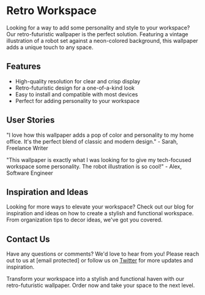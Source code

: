 <!--font:Orbitron-->

# Retro Workspace

<!--font:Barlow Condensed-->

Looking for a way to add some personality and style to your workspace? Our retro-futuristic wallpaper is the perfect solution. Featuring a vintage illustration of a robot set against a neon-colored background, this wallpaper adds a unique touch to any space.

## Features

-   High-quality resolution for clear and crisp display
-   Retro-futuristic design for a one-of-a-kind look
-   Easy to install and compatible with most devices
-   Perfect for adding personality to your workspace

## User Stories

"I love how this wallpaper adds a pop of color and personality to my home office. It's the perfect blend of classic and modern design." - Sarah, Freelance Writer

"This wallpaper is exactly what I was looking for to give my tech-focused workspace some personality. The robot illustration is so cool!" - Alex, Software Engineer

## Inspiration and Ideas

Looking for more ways to elevate your workspace? Check out our blog for inspiration and ideas on how to create a stylish and functional workspace. From organization tips to decor ideas, we've got you covered.

## Contact Us

Have any questions or comments? We'd love to hear from you! Please reach out to us at [email protected] or follow us on [Twitter](#) for more updates and inspiration.

Transform your workspace into a stylish and functional haven with our retro-futuristic wallpaper. Order now and take your space to the next level.

<!--

Write me content for website with wallpaper which alt text is:

"A retro-futuristic wallpaper featuring a vintage illustration of a robot, set against a neon-colored background."

The name/title of the page should not be 1:1 copy of the alt text but rather a real content of the website which is using this wallpaper.

- Use markdown format
- Start with heading
- Heading should be short and concise
- The content should look like a real website
- The website should not be about the wallpaper, wallpaper is just a related background
- Heading should be contain work "wallpaper" or "background"
- Include real sections like references, contact, user stories, etc. use things relevant to the page purpose.
- Feel free to use structure like headings, bullets, numbering, blockquotes, paragraphs, horizontal lines, etc.
- You can use formatting like bold or _italic_
- You can include UTF-8 emojis
- Links should be only #hash anchors (and you can refer to the document itself)
- Do not include images


---


# Retro-Futuristic Wallpaper for Your Tech-Savvy Workspace

Looking for a unique and eye-catching wallpaper to spruce up your workspace? Look no further than our retro-futuristic wallpaper featuring a vintage illustration of a robot set against a neon-colored background. This wallpaper is perfect for those who love the combination of classic design and modern technology.

## Features

- High-quality resolution for clear and crisp display
- Retro-futuristic design for a unique and stylish look
- Easy to install and compatible with most devices
- Perfect for adding personality to your workspace

## User Stories

"I love this wallpaper! It adds a pop of color and personality to my otherwise boring office space." - Jane, Marketing Manager

"This wallpaper is perfect for my tech-savvy home office. The retro design gives it a fun and playful vibe." - John, Software Developer

## References

Check out some of our other wallpapers:

- [Nature-inspired wallpaper](#)
- [Minimalist wallpaper](#)
- [Abstract art wallpaper](#)

## Contact Us

Have any questions or comments? We'd love to hear from you! Please reach out to us at [email protected] or follow us on [Twitter](#) for more updates and inspiration.

Make a statement with our retro-futuristic wallpaper and transform your workspace into a tech-savvy haven. Order now and add some personality to your daily routine!


---


Heading should not include word "wallpaper". The website should not be about the wallpaper itself, wallpaper is just a related background, rewrite whole content.


---


# Elevate Your Workspace with Retro-Futuristic Style

Looking for a way to add some personality and style to your workspace? Our retro-futuristic wallpaper is the perfect solution. Featuring a vintage illustration of a robot set against a neon-colored background, this wallpaper adds a unique touch to any space.

## Features

- High-quality resolution for clear and crisp display
- Retro-futuristic design for a one-of-a-kind look
- Easy to install and compatible with most devices
- Perfect for adding personality to your workspace

## User Stories

"I love how this wallpaper adds a pop of color and personality to my home office. It's the perfect blend of classic and modern design." - Sarah, Freelance Writer

"This wallpaper is exactly what I was looking for to give my tech-focused workspace some personality. The robot illustration is so cool!" - Alex, Software Engineer

## Inspiration and Ideas

Looking for more ways to elevate your workspace? Check out our blog for inspiration and ideas on how to create a stylish and functional workspace. From organization tips to decor ideas, we've got you covered.

## Contact Us

Have any questions or comments? We'd love to hear from you! Please reach out to us at [email protected] or follow us on [Twitter](#) for more updates and inspiration.

Transform your workspace into a stylish and functional haven with our retro-futuristic wallpaper. Order now and take your space to the next level.

-->
